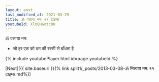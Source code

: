 ```yaml
---
layout: post
last_modified_at: 2021-03-29
title: ॐ पसाया नमः ११ टाइम्स
youtubeId: XlnQHGotc0U
---
```

 
 
 ॐ पसाया नमः  
 
 -  जो हर एक को भ्रम की रस्सी से बाँधता है 
 
  
 
  
 
 
 
 
 
 


{% include youtubePlayer.html id=page.youtubeId %}
 
[Next]({{ site.baseurl }}{% link  split1/_posts/2013-03-08-ॐ नित्याय नमः ११ टाइम्स.md%})
 
